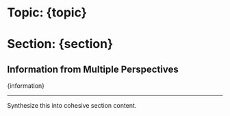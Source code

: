 # Topic: {topic}
# Section: {section}

## Information from Multiple Perspectives

{information}

---

Synthesize this into cohesive section content.
